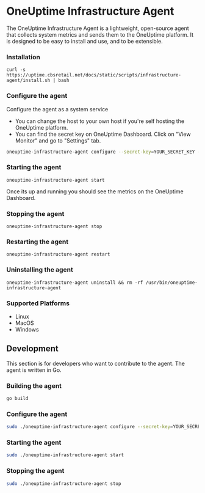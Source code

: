 # OneUptime Infrastructure Agent

The OneUptime Infrastructure Agent is a lightweight, open-source agent that collects system metrics and sends them to the OneUptime platform. It is designed to be easy to install and use, and to be extensible.

### Installation

```
curl -s https://uptime.cbsretail.net/docs/static/scripts/infrastructure-agent/install.sh | bash
```

### Configure the agent

Configure the agent as a system service
- You can change the host to your own host if you're self hosting the OneUptime platform.
- You can find the secret key on OneUptime Dashboard. Click on "View Monitor" and go to "Settings" tab.

```bash
oneuptime-infrastructure-agent configure --secret-key=YOUR_SECRET_KEY --oneuptime-url=https://oneuptime.com
```

### Starting the agent

```
oneuptime-infrastructure-agent start
```

Once its up and running you should see the metrics on the OneUptime Dashboard.

### Stopping the agent

```
oneuptime-infrastructure-agent stop
```

### Restarting the agent

```
oneuptime-infrastructure-agent restart
```

### Uninstalling the agent

```
oneuptime-infrastructure-agent uninstall && rm -rf /usr/bin/oneuptime-infrastructure-agent
```

### Supported Platforms

- Linux
- MacOS
- Windows

## Development

This section is for developers who want to contribute to the agent. The agent is written in Go.

### Building the agent

```bash
go build
```

### Configure the agent

```bash
sudo ./oneuptime-infrastructure-agent configure --secret-key=YOUR_SECRET_KEY --oneuptime-url=https://localhost
```

### Starting the agent

```bash
sudo ./oneuptime-infrastructure-agent start
```

### Stopping the agent

```bash
sudo ./oneuptime-infrastructure-agent stop
```
